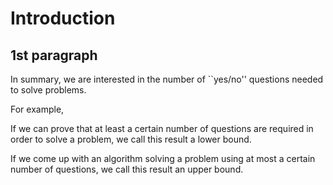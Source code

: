 # Introduction


## 1st paragraph

In summary, we are interested in the number of ``yes/no'' questions needed to
solve problems.

For example,

If we can prove that at least a certain number of questions are
required in order to solve a problem, we call this result a lower bound.

If we
come up with an algorithm solving a problem using at most a certain number of
questions, we call this result an upper bound.
